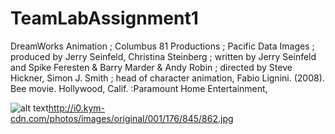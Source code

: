 # TeamLabAssignment1
DreamWorks Animation ; Columbus 81 Productions ; Pacific Data Images ; produced by Jerry Seinfeld, Christina Steinberg ; written by Jerry Seinfeld and Spike Feresten & Barry Marder & Andy Robin ; directed by Steve Hickner, Simon J. Smith ; head of character animation, Fabio Lignini. (2008). Bee movie. Hollywood, Calif. :Paramount Home Entertainment,

![alt text](https://raw.githubusercontent.com/username/projectname/branch/path/to/img.png)http://i0.kym-cdn.com/photos/images/original/001/176/845/862.jpg